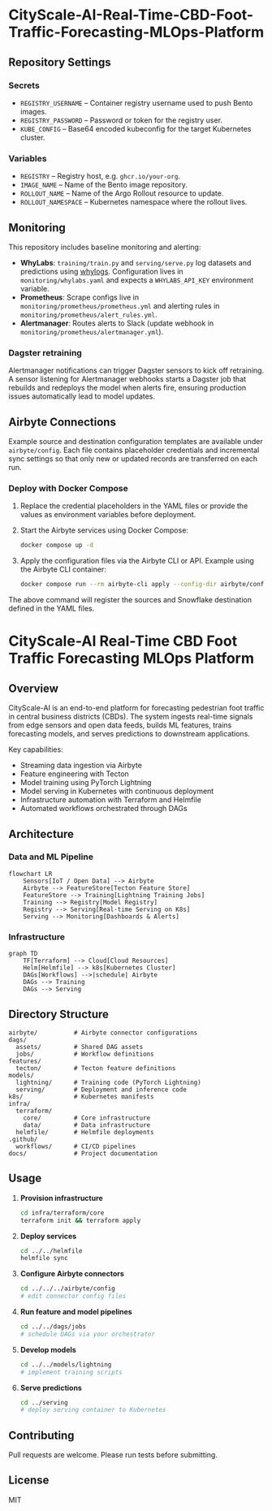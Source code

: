 # CityScale-AI-Real-Time-CBD-Foot-Traffic-Forecasting-MLOps-Platform

## Repository Settings

### Secrets

- `REGISTRY_USERNAME` – Container registry username used to push Bento images.
- `REGISTRY_PASSWORD` – Password or token for the registry user.
- `KUBE_CONFIG` – Base64 encoded kubeconfig for the target Kubernetes cluster.

### Variables

- `REGISTRY` – Registry host, e.g. `ghcr.io/your-org`.
- `IMAGE_NAME` – Name of the Bento image repository.
- `ROLLOUT_NAME` – Name of the Argo Rollout resource to update.
- `ROLLOUT_NAMESPACE` – Kubernetes namespace where the rollout lives.

## Monitoring

This repository includes baseline monitoring and alerting:

- **WhyLabs**: `training/train.py` and `serving/serve.py` log datasets and predictions using [whylogs](https://whylabs.ai/). Configuration lives in `monitoring/whylabs.yaml` and expects a `WHYLABS_API_KEY` environment variable.
- **Prometheus**: Scrape configs live in `monitoring/prometheus/prometheus.yml` and alerting rules in `monitoring/prometheus/alert_rules.yml`.
- **Alertmanager**: Routes alerts to Slack (update webhook in `monitoring/prometheus/alertmanager.yml`).

### Dagster retraining

Alertmanager notifications can trigger Dagster sensors to kick off retraining. A sensor listening for Alertmanager webhooks starts a Dagster job that rebuilds and redeploys the model when alerts fire, ensuring production issues automatically lead to model updates.

## Airbyte Connections

Example source and destination configuration templates are available under `airbyte/config`.
Each file contains placeholder credentials and incremental sync settings so that only new or
updated records are transferred on each run.

### Deploy with Docker Compose

1. Replace the credential placeholders in the YAML files or provide the values as environment
   variables before deployment.
2. Start the Airbyte services using Docker Compose:

   ```bash
   docker compose up -d
   ```
3. Apply the configuration files via the Airbyte CLI or API. Example using the Airbyte CLI
   container:

   ```bash
   docker compose run --rm airbyte-cli apply --config-dir airbyte/config
   ```

The above command will register the sources and Snowflake destination defined in the YAML files.

# CityScale-AI Real-Time CBD Foot Traffic Forecasting MLOps Platform

## Overview
CityScale-AI is an end-to-end platform for forecasting pedestrian foot traffic in central business districts (CBDs). The system ingests real-time signals from edge sensors and open data feeds, builds ML features, trains forecasting models, and serves predictions to downstream applications.

Key capabilities:
- Streaming data ingestion via Airbyte
- Feature engineering with Tecton
- Model training using PyTorch Lightning
- Model serving in Kubernetes with continuous deployment
- Infrastructure automation with Terraform and Helmfile
- Automated workflows orchestrated through DAGs

## Architecture
### Data and ML Pipeline
```mermaid
flowchart LR
    Sensors[IoT / Open Data] --> Airbyte
    Airbyte --> FeatureStore[Tecton Feature Store]
    FeatureStore --> Training[Lightning Training Jobs]
    Training --> Registry[Model Registry]
    Registry --> Serving[Real-time Serving on K8s]
    Serving --> Monitoring[Dashboards & Alerts]
```

### Infrastructure
```mermaid
graph TD
    TF[Terraform] --> Cloud[Cloud Resources]
    Helm[Helmfile] --> k8s[Kubernetes Cluster]
    DAGs[Workflows] -->|schedule| Airbyte
    DAGs --> Training
    DAGs --> Serving
```

## Directory Structure
```
airbyte/          # Airbyte connector configurations
dags/
  assets/         # Shared DAG assets
  jobs/           # Workflow definitions
features/
  tecton/         # Tecton feature definitions
models/
  lightning/      # Training code (PyTorch Lightning)
  serving/        # Deployment and inference code
k8s/              # Kubernetes manifests
infra/
  terraform/
    core/         # Core infrastructure
    data/         # Data infrastructure
  helmfile/       # Helmfile deployments
.github/
  workflows/      # CI/CD pipelines
docs/             # Project documentation
```

## Usage
1. **Provision infrastructure**
    ```bash
    cd infra/terraform/core
    terraform init && terraform apply
    ```

2. **Deploy services**
    ```bash
    cd ../../helmfile
    helmfile sync
    ```

3. **Configure Airbyte connectors**
    ```bash
    cd ../../../airbyte/config
    # edit connector config files
    ```

4. **Run feature and model pipelines**
    ```bash
    cd ../../dags/jobs
    # schedule DAGs via your orchestrator
    ```

5. **Develop models**
    ```bash
    cd ../../models/lightning
    # implement training scripts
    ```

6. **Serve predictions**
    ```bash
    cd ../serving
    # deploy serving container to Kubernetes
    ```

## Contributing
Pull requests are welcome. Please run tests before submitting.

## License
MIT

